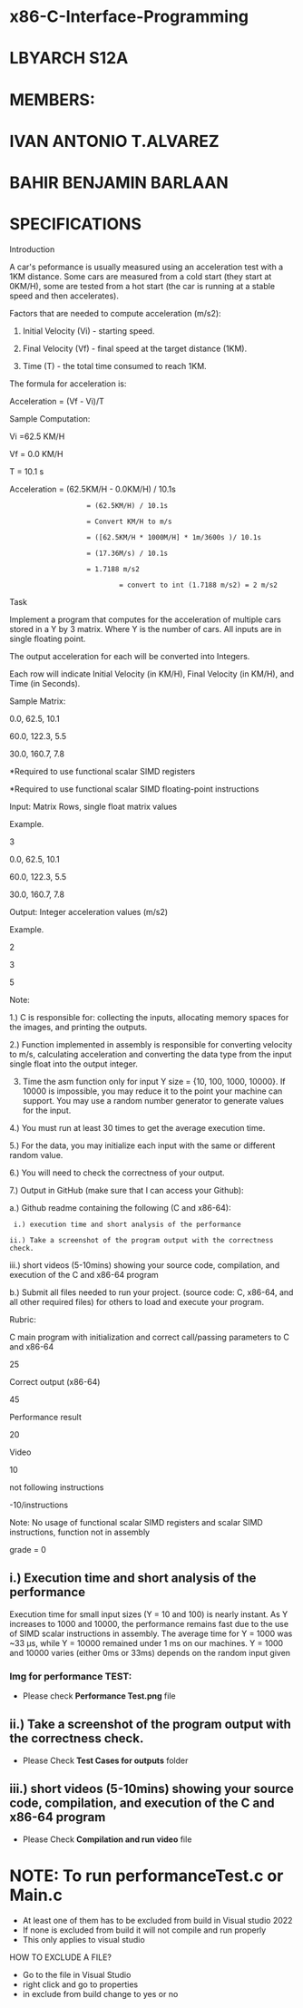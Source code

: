 # x86-C-Interface-Programming

# LBYARCH S12A

# MEMBERS:

# IVAN ANTONIO T.ALVAREZ
# BAHIR BENJAMIN BARLAAN




# SPECIFICATIONS

Introduction

A car's peformance is usually measured using an acceleration test with a 1KM distance. Some cars are measured from a cold start (they start at 0KM/H), some are tested from a hot start (the car is running at a stable speed and then accelerates).

Factors that are needed to compute acceleration (m/s2):

1. Initial Velocity (Vi) - starting speed.

2. Final Velocity (Vf) - final speed at the target distance (1KM).

3. Time (T) - the total time consumed to reach 1KM.

The formula for acceleration is:

Acceleration = (Vf - Vi)/T

Sample Computation:

Vi =62.5 KM/H

Vf = 0.0 KM/H

T = 10.1 s

Acceleration  = (62.5KM/H - 0.0KM/H) / 10.1s

                       = (62.5KM/H) / 10.1s

                       = Convert KM/H to m/s

                       = ([62.5KM/H * 1000M/H] * 1m/3600s )/ 10.1s

                       = (17.36M/s) / 10.1s

                       = 1.7188 m/s2

                               = convert to int (1.7188 m/s2) = 2 m/s2

 

Task

Implement a program that computes for the acceleration of multiple cars stored in a Y by 3 matrix. Where Y is the number of cars. All inputs are in single floating point.

The output acceleration for each will be converted into Integers.

Each row will indicate Initial Velocity (in KM/H), Final Velocity (in KM/H), and Time (in Seconds).

Sample Matrix:

0.0, 62.5, 10.1

60.0, 122.3, 5.5

30.0, 160.7, 7.8

*Required to use functional scalar SIMD registers

*Required to use functional scalar SIMD floating-point instructions

Input: Matrix Rows, single float matrix values

Example.

3

0.0, 62.5, 10.1

60.0, 122.3, 5.5

30.0, 160.7, 7.8

 

Output: Integer acceleration values (m/s2)

Example.

2

3

5

Note:

1.) C is responsible for: collecting the inputs, allocating memory spaces for the images, and printing the outputs.

2.) Function implemented in assembly is responsible for converting velocity to m/s, calculating acceleration and converting the data type from the input single float into the output integer.

3) Time the asm function only for input Y size = {10, 100, 1000, 10000}.  If 10000 is impossible, you may reduce it to the point your machine can support. You may use a random number generator to generate values for the input.

4.) You must run at least 30 times to get the average execution time. 

5.) For the data, you may initialize each input with the same or different random value. 

6.) You will need to check the correctness of your output.  

7.) Output in GitHub (make sure that I can access your Github):

a.) Github readme containing the following (C and x86-64):

     i.) execution time and short analysis of the performance

    ii.) Take a screenshot of the program output with the correctness check.

iii.) short videos (5-10mins) showing your source code, compilation, and execution of the C and x86-64 program

b.) Submit all files needed to run your project. (source code: C, x86-64, and all other required files) for others to load and execute your program.

Rubric:

C main program with initialization and correct call/passing parameters to C and x86-64

25

Correct output (x86-64)

45

Performance result

20

Video

10

not following instructions

-10/instructions

Note: No usage of functional scalar SIMD registers and scalar SIMD instructions, function not in assembly

grade = 0





## i.) Execution time and short analysis of the performance
Execution time for small input sizes (Y = 10 and 100) is nearly instant. As Y increases to 1000 and 10000, the performance remains fast due to the use of SIMD scalar instructions in assembly. The average time for Y = 1000 was ~33 µs, while Y = 10000 remained under 1 ms on our machines. Y = 1000 and 10000 varies (either 0ms or 33ms) depends on the random input given

### Img for performance TEST: 
- Please check **Performance Test.png** file

## ii.) Take a screenshot of the program output with the correctness check.
- Please Check **Test Cases for outputs** folder


## iii.) short videos (5-10mins) showing your source code, compilation, and execution of the C and x86-64 program
- Please Check **Compilation and run video** file


# NOTE: To run performanceTest.c or Main.c 
- At least one of them has to be excluded from build in Visual studio 2022
- If none is excluded from build it will not compile and run properly
- This only applies to visual studio

HOW TO EXCLUDE A FILE?
- Go to the file in Visual Studio
- right click and go to properties
- in exclude from build change to yes or no

